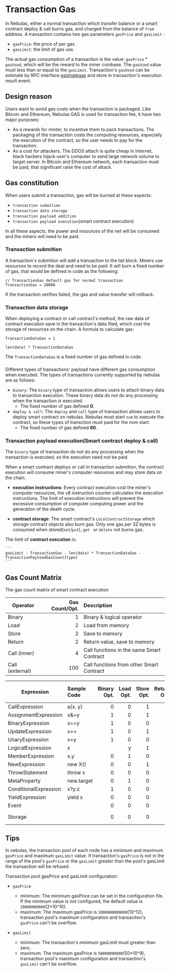 # Transaction Gas

In Nebulas, either a normal transaction which transfer balance or a smart contract deploy & call burns gas, and charged from the balance of `from` address.  A transaction contains two gas parameters `gasPrice` and `gasLimit` :

* `gasPrice`: the price of per gas.
* `gasLimit`: the limit of gas use.

The actual gas consumption of a transaction is the value: `gasPrice` * `gasUsed`, which will be the reward to the miner coinbase. The `gasUsed` value must less than or equal to the `gasLimit`. Transaction's `gasUsed` can be estimate by RPC interface [estimategas](https://github.com/nebulasio/wiki/blob/master/rpc.md#estimategas) and store in transaction's execution result event.


## Design reason
Users want to avoid gas costs when the transaction is packaged. Like Bitcoin and Ethereum, Nebulas GAS is used for transaction fee, it have two major purposes:

- As a rewards for minter, to incentive them to pack transactions. The packaging of the transaction costs the computing resources, especially the execution of the contract, so the user needs to pay for the transaction.
- As a cost for attackers. The DDOS attach is quite cheap in Internet, black hackers hijack user's computer to send large network volume to target server. In Bitcoin and Ethereum network, each transaction must be paid, that significant raise the cost of attack.


## Gas constitution
When users submit a transaction, gas will be burned at these aspects:

- `transaction submition`
- `transaction data storage`
- `transaction payload addition` 
- `transaction payload execution`(smart contract execution) 

In all these aspects, the power and resources of the net will be consumed and the miners will need to be paid.

### Transaction submition
A transaction's submition will add a transaction to the tail block. Miners use resources to record the deal and need to be paid. It will burn a fixed number of gas, that would be defined in code as the following:

```
// TransactionGas default gas for normal transaction
TransactionGas = 20000
```
If the transaction verifies failed, the gas and value transfer will rollback.

### Transaction data storage
When deploying a contract or call contract's method, the raw data of contract execution save in the transaction's data filed, which cost the storage of resources on the chain. A formula to calculate gas:

```
TransactionDataGas = 1

len(data) * TransactionDataGas
```
The `TransactionDataGas` is a fixed number of gas defined in code.

### 
Different types of transactions' payload have different gas consumption when executed. The types of transactions currently supported by nebulas are as follows:

- `binary`: The `binary` type of transaction allows users to attach binary data to transaction execution. These binary data do not do any processing when the transaction is executed.
	-  The fixed number of gas defined **0**. 
- `deploy & call`: The `deploy` and `call` type of transaction allows users to deploy smart contract on nebulas. Nebulas must start `nvm` to execute the contract, so these types of transction must paid for the nvm start.
	- The fixed number of gas defined **60**. 

### Transaction payload execution(Smart contract deploy & call)

The `binary` type of transaction do not do any processing when the transaction is executed, so the execution need not be paid.

When a smart contract deploys or call in transaction submition, the contract execution will consume miner's computer resources and may store data on the chain.

* **execution instructions**: Every contract execution cost the miner's computer resources, the v8 instruction counter calculates the execution instructions. The limit of execution instructions will prevent the excessive consumption of computer computing power and the generation of the death cycle.

* **contract storage**: The smart contract's `LocalContractStorage` which storage contract objects also burn gas. Only one gas per 32 bytes is consumed when stored(`set`/`put`), `get ` or `delete` not burns gas.

The limit of **contract execution** is:

    ```
    gasLimit - TransactionGas - len(data) * TransactionDataGas - TransactionPayloadGasCount[type]
    ```

## Gas Count Matrix
The gas count matrix of smart contract execution 

| Operator      | Gas Count/Opt. | Description  |
| ------------- | -------------: | :-----|
| Binary | 1  | Binary & logical operator|
| Load   | 2  | Load from memory |
| Store  | 2  | Save to memory |
| Return | 2  | Return value, save to memory |
| Call (inner) | 4 | Call functions in the same Smart Contract |
| Call (external) | 100 | Call functions from other Smart Contract |


| Expression | Sample Code | Binary Opt. | Load Opt. | Store Opt. | Return Opt. | Call (inner) Opt. | Gas Count |
| ---------- | :---------- | ----------: | --------: | ---------: | ----------: | ----------------: | --------: |
| CallExpression | a(x, y) | 0 | 0 | 1 | 1 | 1 | 8 |
| AssignmentExpression | x&=y | 1 | 0 | 1 | 0 | 0 | 3 |
| BinaryExpression | x==y | 1 | 0 | 0 | 1 | 0 | 3 |
| UpdateExpression | x++ | 1 | 0 | 1 | 0 | 0 | 3 |
| UnaryExpression  | x+y | 1 | 0 | 0 | 1 | 0 | 3 |
| LogicalExpression | x||y | 1 | 0 | 0 | 1 | 0 | 3 |
| MemberExpression | x.y | 0 | 1 | 0 | 1 | 0 | 4 |
| NewExpression | new X() | 0 | 0 | 1 | 1 | 1 | 8 |
| ThrowStatement | throw x | 0 | 0 | 0 | 1 | 1 | 6 |
| MetaProperty | new.target | 0 | 1 | 0 | 1 | 0 | 4 |
| ConditionalExpression | x?y:z | 1 | 0 | 0 | 1 | 0 | 3 |
| YieldExpression | yield x | 0 | 0 | 0 | 1 | 1 | 6 |
| Event | | 0 | 0 | 0 | 0 | 0 | 20 |
| Storage | | 0 | 0 | 0 | 0 | 0 | 1 gas/bit |

## Tips

In nebulas, the transaction pool of each node has a minimum and maximum `gasPrice` and maximum `gasLimit` value. If transaction's `gasPrice` is not in the range of the pool's `gasPrice` or the `gasLimit` greater than the pool's gasLimit the transaction will be refused.

Transaction pool gasPrice and gasLimit configuration:

- `gasPrice`
	- minimum: The minimum gasPrice can be set in the configuration file. If the minimum value is not configured, the default value is `20000000000`(2*10^10).
	- maximum: The maximum gasPrice is `1000000000000`(10^12), transaction pool's maximum configuration and transaction's `gasPrice` can't be overflow.

- `gasLimit`	
	- minimum: The transaction's minimum gasLimit must greater than zero.
	- maximum: The maximum gasPrice is `50000000000`(50*10^9), transaction pool's maximum configuration and transaction's `gasLimit` can't be overflow.


